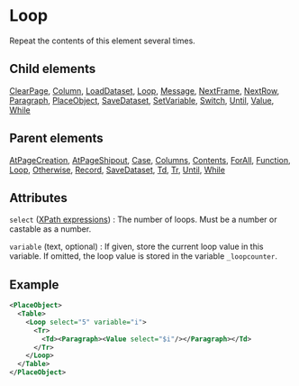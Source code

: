 # Loop



Repeat the contents of this element several times.



##  Child elements

[ClearPage](../clearpage.md), [Column](../column.md), [LoadDataset](../loaddataset.md), [Loop](../loop.md), [Message](../message.md), [NextFrame](../nextframe.md), [NextRow](../nextrow.md), [Paragraph](../paragraph.md), [PlaceObject](../placeobject.md), [SaveDataset](../savedataset.md), [SetVariable](../setvariable.md), [Switch](../switch.md), [Until](../until.md), [Value](../value.md), [While](../while.md)

##  Parent elements

[AtPageCreation](../atpagecreation.md), [AtPageShipout](../atpageshipout.md), [Case](../case.md), [Columns](../columns.md), [Contents](../contents.md), [ForAll](../forall.md), [Function](../function.md), [Loop](../loop.md), [Otherwise](../otherwise.md), [Record](../record.md), [SaveDataset](../savedataset.md), [Td](../td.md), [Tr](../tr.md), [Until](../until.md), [While](../while.md)


## Attributes



`select` ([XPath expressions](../../manual/xpath.md))
:   The number of loops. Must be a number or castable as a number.




`variable` (text, optional)
:   If given, store the current loop value in this variable. If omitted, the loop value is stored in the variable `_loopcounter`.




## Example

```xml
<PlaceObject>
  <Table>
    <Loop select="5" variable="i">
      <Tr>
        <Td><Paragraph><Value select="$i"/></Paragraph></Td>
      </Tr>
    </Loop>
  </Table>
</PlaceObject>

```





